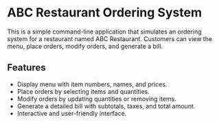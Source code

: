 # ABC Restaurant Ordering System

This is a simple command-line application that simulates an ordering system for a restaurant named ABC Restaurant. Customers can view the menu, place orders, modify orders, and generate a bill.

## Features

- Display menu with item numbers, names, and prices.
- Place orders by selecting items and quantities.
- Modify orders by updating quantities or removing items.
- Generate a detailed bill with subtotals, taxes, and total amount.
- Interactive and user-friendly interface.
